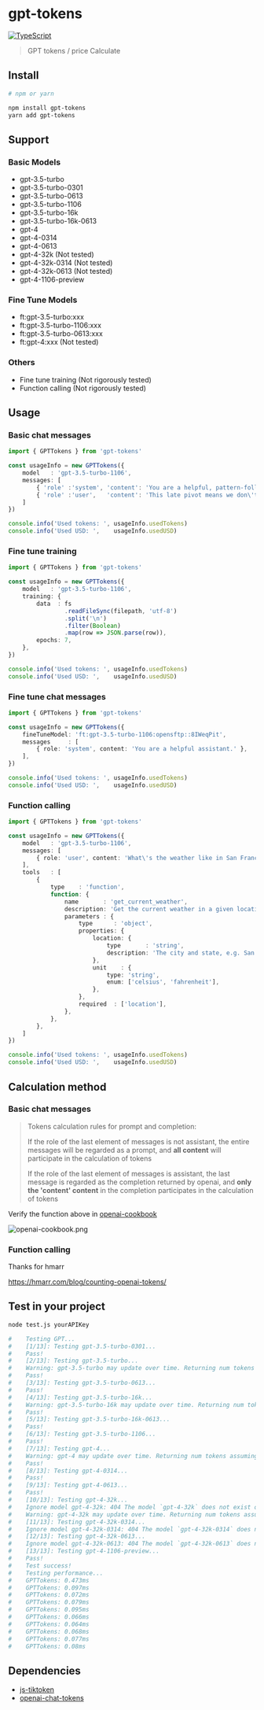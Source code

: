 # gpt-tokens

[![TypeScript](https://img.shields.io/badge/TypeScript-Ready-blue.svg)](https://www.typescriptlang.org/)

> GPT tokens / price Calculate

## Install

```bash
# npm or yarn

npm install gpt-tokens
yarn add gpt-tokens
```

## Support

### Basic Models

* gpt-3.5-turbo
* gpt-3.5-turbo-0301
* gpt-3.5-turbo-0613
* gpt-3.5-turbo-1106
* gpt-3.5-turbo-16k
* gpt-3.5-turbo-16k-0613
* gpt-4
* gpt-4-0314
* gpt-4-0613
* gpt-4-32k  (Not tested)
* gpt-4-32k-0314  (Not tested)
* gpt-4-32k-0613  (Not tested)
* gpt-4-1106-preview

### Fine Tune Models

* ft:gpt-3.5-turbo:xxx
* ft:gpt-3.5-turbo-1106:xxx
* ft:gpt-3.5-turbo-0613:xxx
* ft:gpt-4:xxx (Not tested)

### Others

* Fine tune training (Not rigorously tested)
* Function calling (Not rigorously tested)

## Usage

### Basic chat messages

```typescript
import { GPTTokens } from 'gpt-tokens'

const usageInfo = new GPTTokens({
    model   : 'gpt-3.5-turbo-1106',
    messages: [
        { 'role' :'system', 'content': 'You are a helpful, pattern-following assistant that translates corporate jargon into plain English.' },
        { 'role' :'user',   'content': 'This late pivot means we don\'t have time to boil the ocean for the client deliverable.' },
    ]
})

console.info('Used tokens: ', usageInfo.usedTokens)
console.info('Used USD: ',    usageInfo.usedUSD)
```

### Fine tune training

```typescript
import { GPTTokens } from 'gpt-tokens'

const usageInfo = new GPTTokens({
    model   : 'gpt-3.5-turbo-1106',
    training: {
        data  : fs
                .readFileSync(filepath, 'utf-8')
                .split('\n')
                .filter(Boolean)
                .map(row => JSON.parse(row)),
        epochs: 7,
    },
})

console.info('Used tokens: ', usageInfo.usedTokens)
console.info('Used USD: ',    usageInfo.usedUSD)
```

### Fine tune chat messages

```typescript
import { GPTTokens } from 'gpt-tokens'

const usageInfo = new GPTTokens({
    fineTuneModel: 'ft:gpt-3.5-turbo-1106:opensftp::8IWeqPit',
    messages     : [
        { role: 'system', content: 'You are a helpful assistant.' },
    ],
})

console.info('Used tokens: ', usageInfo.usedTokens)
console.info('Used USD: ',    usageInfo.usedUSD)
```

### Function calling

```typescript
import { GPTTokens } from 'gpt-tokens'

const usageInfo = new GPTTokens({
    model   : 'gpt-3.5-turbo-1106',
    messages: [
        { role: 'user', content: 'What\'s the weather like in San Francisco and Paris?' },
    ],
    tools   : [
        {
            type    : 'function',
            function: {
                name       : 'get_current_weather',
                description: 'Get the current weather in a given location',
                parameters : {
                    type      : 'object',
                    properties: {
                        location: {
                            type       : 'string',
                            description: 'The city and state, e.g. San Francisco, CA',
                        },
                        unit    : {
                            type: 'string',
                            enum: ['celsius', 'fahrenheit'],
                        },
                    },
                    required  : ['location'],
                },
            },
        },
    ]
})

console.info('Used tokens: ', usageInfo.usedTokens)
console.info('Used USD: ',    usageInfo.usedUSD)
```

## Calculation method

### Basic chat messages

> Tokens calculation rules for prompt and completion:
>
> If the role of the last element of messages is not assistant, the entire messages will be regarded as a prompt, and **all content** will participate in the calculation of tokens
>
> If the role of the last element of messages is assistant, the last message is regarded as the completion returned by openai, and **only the 'content' content** in the completion participates in the calculation of tokens

Verify the function above in [openai-cookbook](https://github.com/openai/openai-cookbook/blob/main/examples/How_to_count_tokens_with_tiktoken.ipynb)

![openai-cookbook.png](openai-cookbook.png)

### Function calling

Thanks for hmarr

https://hmarr.com/blog/counting-openai-tokens/

## Test in your project

```bash
node test.js yourAPIKey

#    Testing GPT...
#    [1/13]: Testing gpt-3.5-turbo-0301...
#    Pass!
#    [2/13]: Testing gpt-3.5-turbo...
#    Warning: gpt-3.5-turbo may update over time. Returning num tokens assuming gpt-3.5-turbo-0613
#    Pass!
#    [3/13]: Testing gpt-3.5-turbo-0613...
#    Pass!
#    [4/13]: Testing gpt-3.5-turbo-16k...
#    Warning: gpt-3.5-turbo-16k may update over time. Returning num tokens assuming gpt-3.5-turbo-16k-0613
#    Pass!
#    [5/13]: Testing gpt-3.5-turbo-16k-0613...
#    Pass!
#    [6/13]: Testing gpt-3.5-turbo-1106...
#    Pass!
#    [7/13]: Testing gpt-4...
#    Warning: gpt-4 may update over time. Returning num tokens assuming gpt-4-0613
#    Pass!
#    [8/13]: Testing gpt-4-0314...
#    Pass!
#    [9/13]: Testing gpt-4-0613...
#    Pass!
#    [10/13]: Testing gpt-4-32k...
#    Ignore model gpt-4-32k: 404 The model `gpt-4-32k` does not exist or you do not have access to it. Learn more: https://help.openai.com/en/articles/7102672-how-can-i-access-gpt-4.
#    Warning: gpt-4-32k may update over time. Returning num tokens assuming gpt-4-32k-0613
#    [11/13]: Testing gpt-4-32k-0314...
#    Ignore model gpt-4-32k-0314: 404 The model `gpt-4-32k-0314` does not exist or you do not have access to it. Learn more: https://help.openai.com/en/articles/7102672-how-can-i-access-gpt-4.
#    [12/13]: Testing gpt-4-32k-0613...
#    Ignore model gpt-4-32k-0613: 404 The model `gpt-4-32k-0613` does not exist or you do not have access to it. Learn more: https://help.openai.com/en/articles/7102672-how-can-i-access-gpt-4.
#    [13/13]: Testing gpt-4-1106-preview...
#    Pass!
#    Test success!
#    Testing performance...
#    GPTTokens: 0.473ms
#    GPTTokens: 0.097ms
#    GPTTokens: 0.072ms
#    GPTTokens: 0.079ms
#    GPTTokens: 0.095ms
#    GPTTokens: 0.066ms
#    GPTTokens: 0.064ms
#    GPTTokens: 0.068ms
#    GPTTokens: 0.077ms
#    GPTTokens: 0.08ms
```

## Dependencies

- [js-tiktoken](https://github.com/dqbd/tiktoken)
- [openai-chat-tokens](https://github.com/hmarr/openai-chat-tokens#readme)
